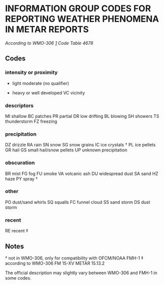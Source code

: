 # INFORMATION GROUP CODES FOR REPORTING WEATHER PHENOMENA IN METAR REPORTS
*According to WMO-306 [1] Code Table 4678*

## Codes

### intensity or proximity
- light
  moderate (no qualifier)
+ heavy or well developed
VC vicinity

### descriptors
MI shallow
BC patches
PR partial
DR low drifting
BL blowing
SH showers
TS thunderstorm
FZ freezing

### precipitation
DZ drizzle
RA rain
SN snow
SG snow grains
IC ice crystals †
PL ice pellets
GR hail
GS small hail/snow pellets
UP unknown precipitation

### obscuration
BR mist
FG fog
FU smoke
VA volcanic ash
DU widespread dust
SA sand
HZ haze
PY spray †

### other
PO dust/sand whirls
SQ squalls
FC funnel cloud
SS sand storm
DS dust storm

### recent
RE recent ‡


## Notes

† not in WMO-306, only for compatibility with OFCM/NOAA FMH-1
‡ according to WMO-306 FM 15-XV METAR 15.13.2

The official description may slightly vary between WMO-306 and FMH-1
in some codes.

[1]: http://library.wmo.int/pmb_ged/wmo_306-v1-1-2015_en.pdf
